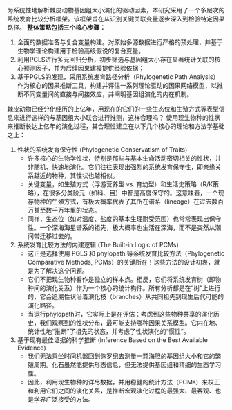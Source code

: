 为系统性地解析棘皮动物基因组大小演化的驱动因素，本研究采用了一个多层次的系统发育比较分析框架。该框架旨在从识别关键关联变量逐步深入到检验特定因果路径。
**整体策略包括三个核心步骤：**
1. 全面的数据准备与复合变量构建。对原始多源数据进行严格的预处理，并基于生物学理论构建用于检验高级假说的复合变量。
2. 利用PGLS进行多元回归分析，初步筛选与基因组大小存在显著统计关联的核心预测因子，并为后续因果建模提供经验依据；
3. 基于PGLS的发现，采用系统发育路径分析（Phylogenetic Path Analysis）作为核心的因果推断工具，构建并评估一系列理论驱动的因果网络模型，以推断不同变量间的直接与间接效应，并阐明基因组演化的内在机制。


棘皮动物已经分化经历的上亿年，用现在的它们的一些生态位和生殖方式等表型信息来进行这样的与基因组大小联合进行推测，这样合理吗？
使用现生物种的性状来推断长达上亿年的演化过程，其合理性建立在以下几个核心的理论和方法学基础之上：
1. 性状的系统发育保守性 (Phylogenetic Conservatism of Traits)
   - 许多核心的生物学性状，特别是那些与基本生命活动密切相关的性状，并非随机、快速地演化。它们往往表现出强烈的系统发育保守性，即亲缘关系越近的物种，其性状也越相似。
   - 关键变量，如生殖方式（浮游营养型 vs. 育幼型）和生活史策略（R/K策略），在很多分类阶元（如科、目）中都是高度保守的。这意味着，一个现存物种的生殖方式，有极大概率代表了其所在谱系（lineage）在过去数百万甚至数千万年里的状态。
   - 同样，生态位（如对温度、盐度的基本生理耐受范围）也常常表现出保守性。一个深海海星谱系的祖先，极大概率也生活在深海，而不是突然从潮间带迁移过去的。
2. 系统发育比较方法的内建逻辑 (The Built-in Logic of PCMs)
   - 这正是选择使用 PGLS 和 phylopath 等系统发育比较方法（Phylogenetic Comparative Methods, PCMs）的关键所在！这些方法的设计初衷，就是为了解决这个问题。
   - 它们不把现生物种看作是独立的样本点。相反，它们将系统发育树（即物种间的演化关系）作为一个核心的统计构件。所有分析都是在“树”上进行的，它会追溯性状沿着演化枝（branches）从共同祖先到现生后代可能的演化路径。
   - 当运行phylopath时，它实际上是在评估：考虑到这些物种共享的演化历史，我们观察到的性状分布，最可能支持哪种因果关系模型。它内在地、统计性地“推断”了祖先的状态，并考虑了性状演化的“惯性”。
3. 基于现有最佳证据的科学推断 (Inference Based on the Best Available Evidence)
   - 我们无法乘坐时间机器回到侏罗纪去测量一颗海胆的基因组大小和它的繁殖周期。化石虽然能提供形态信息，但无法提供基因组和精细的生态学习性。
   - 因此，利用现生物种的详尽数据，并用稳健的统计方法（PCMs）来校正和利用它们之间的演化关系，是推断宏观演化过程的最强大、最客观、也是学界广泛接受的方法。
